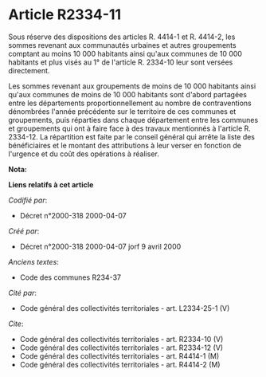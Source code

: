 # Article R2334-11

Sous réserve des dispositions des articles R. 4414-1 et R. 4414-2, les sommes revenant aux communautés urbaines et autres
groupements comptant au moins 10 000 habitants ainsi qu'aux communes de 10 000 habitants et plus visés au 1° de l'article R.
2334-10 leur sont versées directement.

Les sommes revenant aux groupements de moins de 10 000 habitants ainsi qu'aux communes de moins de 10 000 habitants sont
d'abord partagées entre les départements proportionnellement au nombre de contraventions dénombrées l'année précédente sur le
territoire de ces communes et groupements, puis réparties dans chaque département entre les communes et groupements qui ont à
faire face à des travaux mentionnés à l'article R. 2334-12. La répartition est faite par le conseil général qui arrête la
liste des bénéficiaires et le montant des attributions à leur verser en fonction de l'urgence et du coût des opérations à
réaliser.

**Nota:**



**Liens relatifs à cet article**

_Codifié par_:

  - Décret n°2000-318 2000-04-07

_Créé par_:

  - Décret n°2000-318 2000-04-07 jorf 9 avril 2000

_Anciens textes_:

  - Code des communes R234-37

_Cité par_:

  - Code général des collectivités territoriales - art. L2334-25-1 (V)

_Cite_:

  - Code général des collectivités territoriales - art. R2334-10 (V)
  - Code général des collectivités territoriales - art. R2334-12 (V)
  - Code général des collectivités territoriales - art. R4414-1 (M)
  - Code général des collectivités territoriales - art. R4414-2 (M)

